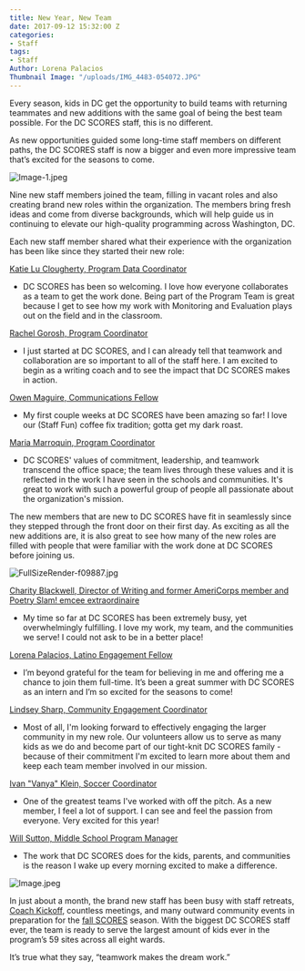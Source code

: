 ```yaml
---
title: New Year, New Team
date: 2017-09-12 15:32:00 Z
categories:
- Staff
tags:
- Staff
Author: Lorena Palacios
Thumbnail Image: "/uploads/IMG_4483-054072.JPG"
---
```


Every season, kids in DC get the opportunity to build teams with returning teammates and new additions with the same goal of being the best team possible. For the DC SCORES staff, this is no different.

As new opportunities guided some long-time staff members on different paths, the DC SCORES staff is now a bigger and even more impressive team that’s excited for the seasons to come.

![Image-1.jpeg](/uploads/Image-1.jpeg)

Nine new staff members joined the team, filling in vacant roles and also creating brand new roles within the organization. The members bring fresh ideas and come from diverse backgrounds, which will help guide us in continuing to elevate our high-quality programming across Washington, DC. 


Each new staff member shared what their experience with the organization has been like since they started their new role:

[Katie Lu Clougherty, Program Data Coordinator](https://www.dcscores.org/about-us/leadership/katie-lu-clougherty)

* DC SCORES has been so welcoming. I love how everyone collaborates as a team to get the work done. Being part of the Program Team is great because I get to see how my work with Monitoring and Evaluation plays out on the field and in the classroom.

[Rachel Gorosh, Program Coordinator](https://www.dcscores.org/about-us/leadership/rachel-gorosh)

* I just started at DC SCORES, and I can already tell that teamwork and collaboration are so important to all of the staff here. I am excited to begin as a writing coach and to see the impact that DC SCORES makes in action.

[Owen Maguire, Communications Fellow](https://www.dcscores.org/about-us/leadership/owen-maguire)

* My first couple weeks at DC SCORES have been amazing so far! I love our (Staff Fun) coffee fix tradition; gotta get my dark roast.

[Maria Marroquin, Program Coordinator](https://www.dcscores.org/about-us/leadership/maria-marroquin)

* DC SCORES' values of commitment, leadership, and teamwork transcend the office space; the team lives through these values and it is reflected in the work I have seen in the schools and communities. It's great to work with such a powerful group of people all passionate about the organization's mission.

The new members that are new to DC SCORES have fit in seamlessly since they stepped through the front door on their first day. As exciting as all the new additions are, it is also great to see how many of the new roles are filled with people that were familiar with the work done at DC SCORES before joining us. 

![FullSizeRender-f09887.jpg](/uploads/FullSizeRender-f09887.jpg)

[Charity Blackwell, Director of Writing and former AmeriCorps member and Poetry Slam! emcee extraordinaire](https://www.dcscores.org/about-us/leadership/charity-blackwell)

* My time so far at DC SCORES has been extremely busy, yet overwhelmingly fulfilling.  I love my work, my team, and the communities we serve! I could not ask to be in a better place!

[Lorena Palacios, Latino Engagement Fellow](https://www.dcscores.org/about-us/leadership/lorena-palacios)

* I’m beyond grateful for the team for believing in me and offering me a chance to join them full-time. It’s been a great summer with DC SCORES as an intern and I’m so excited for the seasons to come!

[Lindsey Sharp, Community Engagement Coordinator](https://www.dcscores.org/about-us/leadership/lindsey-sharp)

* Most of all, I'm looking forward to effectively engaging the larger community in my new role. Our volunteers allow us to serve as many kids as we do and become part of our tight-knit DC SCORES family - because of their commitment I'm excited to learn more about them and keep each team member involved in our mission.

[Ivan "Vanya" Klein, Soccer Coordinator](https://www.dcscores.org/about-us/leadership/vanya-klein)

* One of the greatest teams I've worked with off the pitch. As a new member, I feel a lot of support. I can see and feel the passion from everyone. Very excited for this year!

[Will Sutton, Middle School Program Manager](https://www.dcscores.org/about-us/leadership/will-sutton)

* The work that DC SCORES does for the kids, parents, and communities is the reason I wake up every morning excited to make a difference.

![Image.jpeg](/uploads/Image.jpeg)

In just about a month, the brand new staff has been busy with staff retreats, [Coach Kickoff](https://www.dcscores.org/blog/2017/08/kicking-off-another-edition-of-coach-kickoff), countless meetings, and many outward community events in preparation for the [fall SCORES](https://www.dcscores.org/blog/2017/09/the-start-of-the-fall-scores-season) season. With the biggest DC SCORES staff ever, the team is ready to serve the largest amount of kids ever in the program’s 59 sites across all eight wards.

It’s true what they say, “teamwork makes the dream work.”